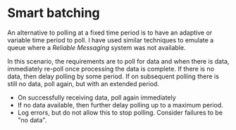 # Smart batching

An alternative to polling at a fixed time period is to have an adaptive or variable time period to poll.
I have used similar techniques to emulate a queue where a _Reliable Messaging_ system was not available.

In this scenario, the requirements are to poll for data and when there is data, immediately re-poll once processing the data is complete.
If there is no data, then delay polling by some period.
If on subsequent polling there is still no data, poll again, but with an extended period.

* On successfully receiving data, poll again immediately
* If no data available, then further delay polling up to a maximum period.
* Log errors, but do not allow this to stop polling. Consider failures to be "no data".
